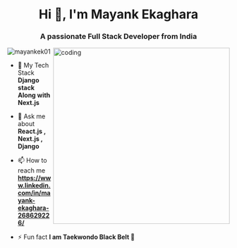 <h1 align="center">Hi 👋, I'm Mayank Ekaghara</h1>
<h3 align="center">A passionate Full Stack Developer from India</h3>
<img align="right" alt="coding" width="400" src="https://media0.giphy.com/media/2IudUHdI075HL02Pkk/giphy.gif">


<p align="left"> <img src="https://komarev.com/ghpvc/?username=mayankek01&label=Profile%20views&color=0e75b6&style=flat" alt="mayankek01" /> </p>

- 🌱 My Tech Stack **Django stack Along with Next.js**

- 💬 Ask me about **React.js , Next.js , Django**

- 📫 How to reach me **https://www.linkedin.com/in/mayank-ekaghara-268629226/**

- ⚡ Fun fact **I am Taekwondo Black Belt 🥷**


